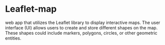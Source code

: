# Leaflet-map
web app that utilizes the Leaflet library to display interactive maps. The user interface (UI) allows users to create and store different shapes on the map. These shapes could include markers, polygons, circles, or other geometric entities.
